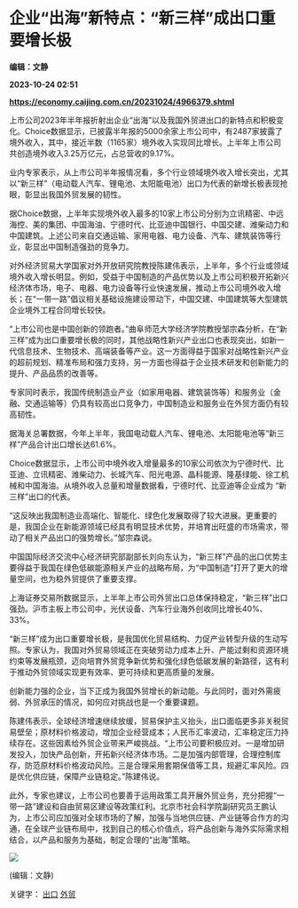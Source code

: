 # 企业“出海”新特点：“新三样”成出口重要增长极
**编辑：文静**

**2023-10-24 02:51**

**https://economy.caijing.com.cn/20231024/4966379.shtml**

上市公司2023年半年报折射出企业“出海”以及我国外贸进出口的新特点和积极变化。Choice数据显示，已披露半年报的5000余家上市公司中，有2487家披露了境外收入，其中，接近半数（1165家）境外收入实现同比增长。上半年上市公司共创造境外收入3.25万亿元，占总营收的9.17%。

业内专家表示，从上市公司半年报情况看，多个行业领域境外收入增长突出，尤其以“新三样”（电动载人汽车、锂电池、太阳能电池）出口为代表的新增长极表现抢眼，彰显出我国外贸发展的韧性。

据Choice数据，上半年实现境外收入最多的10家上市公司分别为立讯精密、中远海控、美的集团、中国海油、宁德时代、比亚迪中国银行、中国交建、潍柴动力和中国建筑。上述公司来自交通运输、家用电器、电力设备、汽车、建筑装饰等行业，彰显出中国制造强劲的竞争力。

对外经济贸易大学国家对外开放研究院教授陈建伟表示，上半年，多个行业或领域境外收入增长明显。例如，受益于中国制造的产品优势以及上市公司积极开拓新兴经济体市场，电子、电器、电力设备等行业快速发展，推动上市公司境外收入增长；在“一带一路”倡议相关基础设施建设带动下，中国交建、中国建筑等大型建筑企业境外工程合同增长较快。

“上市公司也是中国创新的领跑者。”曲阜师范大学经济学院教授邹宗森分析，在“新三样”成为出口重要增长极的同时，其他战略性新兴产业出口也表现突出，如新一代信息技术、生物技术、高端装备等产业。这一方面得益于国家对战略性新兴产业的超前规划、精准布局和强力支持，另一方面也得益于企业技术研发和创新能力的提升、产品品质的改善等。

专家同时表示，我国传统制造业产业（如家用电器、建筑装饰等）和服务业（金融、交通运输等）仍具有较高出口竞争力，中国制造业和服务业在外贸方面仍有较高韧性。

据海关总署数据，今年上半年，我国电动载人汽车、锂电池、太阳能电池等“新三样”产品合计出口增长达61.6%。

Choice数据显示，上市公司中境外收入增量最多的10家公司依次为宁德时代、比亚迪、立讯精密、潍柴动力、长城汽车、阳光电源、晶科能源、隆基绿能、徐工机械和中国海油。从境外收入总量和增量数据看，宁德时代、比亚迪等企业成为 “新三样”出口的代表。

“这反映出我国制造业高端化、智能化、绿色化发展取得了较大进展。更重要的是，我国企业在新能源领域已经具有明显技术优势，并培育出旺盛的市场需求，带动了相关产品出口的强势增长。”邹宗森说。

中国国际经济交流中心经济研究部副部长刘向东认为，“新三样”产品的出口优势主要得益于我国在绿色低碳能源相关产业的战略布局，为“中国制造”打开了更大的增量空间，也为稳外贸提供了重要支撑。

上海证券交易所数据显示，上半年上市公司外贸出口总体保持稳定，“新三样”出口强劲。沪市主板上市公司中，光伏设备、汽车行业海外创收同比增长40%、33%。

“新三样”成为出口重要增长极，是我国优化贸易结构、力促产业转型升级的生动写照。专家认为，我国对外贸易领域正在突破劳动力成本上升、产能过剩和资源环境约束等发展瓶颈，迈向培育外贸竞争新优势和强化绿色低碳发展的新路径，这有利于推动外贸领域实现更有效率、更可持续和更高质量的发展。

创新能力强的企业，当下正成为我国外贸增长的新动能。与此同时，面对外需疲弱、外贸承压的情况，如何应对挑战也是一个重要课题。

陈建伟表示，全球经济增速继续放缓，贸易保护主义抬头，出口面临更多非关税贸易壁垒；原材料价格波动，增加企业经营成本；人民币汇率波动，汇率稳定压力持续存在。这些因素给外贸企业带来严峻挑战。“上市公司要积极应对。一是增加研发投入，加快产品创新，开拓新兴经济体市场。二是加强内部管理，合理控制库存，防范原材料价格波动风险。三是合理采用套期保值等工具，规避汇率风险。四是优化供应链，保障产业链稳定。”陈建伟说。

此外，专家也建议，上市公司也要善于运用政策工具开展外贸业务，充分把握“一带一路”建设和自由贸易区建设等政策红利。北京市社会科学院副研究员王鹏认为，上市公司应加强对全球市场的了解，加强与当地供应链、产业链等合作方的沟通，在全球产业链布局中，找到自己的核心价值点，将产品创新与海外实际需求相结合，以产品和服务为基础，制定合理的“出海”策略。

![](https://tx1.cdn.caijing.com.cn/2014-03-27/114048455.jpg)

(编辑：文静)

关键字： [出口](https://app.caijing.com.cn/tags.php?tag=%E5%87%BA%E5%8F%A3 "出口") [外贸](https://app.caijing.com.cn/tags.php?tag=%E5%A4%96%E8%B4%B8 "外贸")